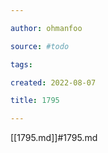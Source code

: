 ```yaml
---

author: ohmanfoo

source: #todo

tags: 

created: 2022-08-07

title: 1795

---
```

[[1795.md]]#1795.md
